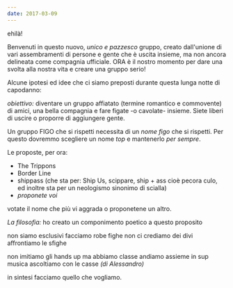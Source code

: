```yaml
---
date: 2017-03-09
---
```

ehilà!

Benvenuti in questo nuovo, *unico e pazzesco* gruppo, creato dall'unione di vari assembramenti di persone e gente che è uscita insieme, ma non ancora delineata come compagnia ufficiale. ORA è il nostro momento per dare una svolta alla nostra vita e creare una gruppo serio!

Alcune ipotesi ed idee che ci siamo preposti durante questa lunga notte di capodanno:

*obiettivo:* diventare un gruppo affiatato (termine romantico e commovente) di amici, una bella compagnia e fare figate -o cavolate- insieme. Siete liberi di uscire o proporre di aggiungere gente.

Un gruppo FIGO che si rispetti necessita di un *nome figo* che si rispetti. Per questo dovremmo scegliere un nome *top* e mantenerlo *per sempre*.

Le proposte, per ora:

- The Trippons
- Border Line
- shippass (che sta per: Ship Us, scippare, ship + ass cioè pecora culo, ed inoltre sta per un neologismo sinonimo di scialla)
- _*proponete voi*_

votate il nome che più vi aggrada o proponetene un altro.

*La filosofia:* ho creato un componimento poetico a questo proposito

non siamo esclusivi
facciamo robe fighe
non ci crediamo dei divi
affrontiamo le sfighe

non imitiamo gli hands up
ma abbiamo classe
andiamo assieme in sup
musica ascoltiamo con le casse _(di Alessandro)_

in sintesi facciamo quello che vogliamo.